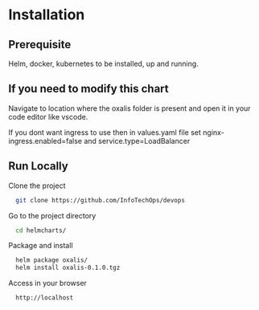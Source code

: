 # Installation

## Prerequisite

Helm, docker, kubernetes to be installed, up and running.

## If you need to modify this chart

Navigate to location where the oxalis folder is present and open it in your code editor like vscode.

If you dont want ingress to use then in values.yaml file set nginx-ingress.enabled=false and service.type=LoadBalancer

## Run Locally

Clone the project

```bash
  git clone https://github.com/InfoTechOps/devops
```

Go to the project directory

```bash
  cd helmcharts/
```

Package and install

```bash
  helm package oxalis/
  helm install oxalis-0.1.0.tgz
```

Access in your browser

```bash
  http://localhost
```

